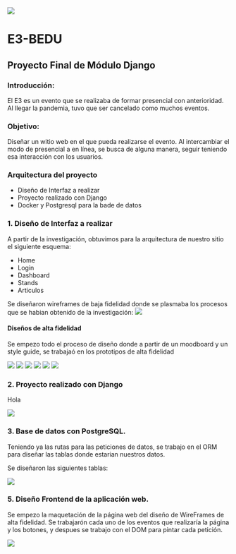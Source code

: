 <img src='./src/img/Titular.png'>

# E3-BEDU

## Proyecto Final de Módulo Django

### Introducción:
El E3 es un evento que se realizaba de formar presencial con anterioridad. Al llegar la pandemia, tuvo que ser cancelado como muchos eventos. 

### Objetivo:
Diseñar un witio web en el que pueda realizarse el evento. Al intercambiar el modo de presencial a en línea, se busca de alguna manera, seguir teniendo esa interacción con los usuarios.

### Arquitectura del proyecto

* Diseño de Interfaz a realizar
* Proyecto realizado con Django
* Docker y Postgresql para la bade de datos


<section>
  <h3>1. Diseño de Interfaz a realizar</h3>
  
  <p>A partir de la investigación, obtuvimos para la arquitectura de nuestro sitio el siguiente esquema:</p>

  <ul>
    <li>Home</li>
    <li>Login</li>
    <li>Dashboard</li>
    <li>Stands</li>
    <li>Articulos</li>
  </ul>

  <p>Se diseñaron wireframes de baja fidelidad donde se plasmaba los procesos que se habian obtenido de la investigación:

  <img src='./src/img/Low.png'>

  <h4>Diseños de alta fidelidad</h4>
  <p>Se empezo todo el proceso de diseño donde a partir de un moodboard y un style guide, se trabajaó en los prototipos de alta fidelidad</p>
  <img src='./src/img/Home.png'>
  <img src='./src/img/Login.png'>
  <img src='./src/img/Register.png'>
  <img src='./src/img/Dashboard.png'>
  <img src='./src/img/Modal.png'>
  <img src='./src/img/Stand.png'>


</section>

<section id="backend">
  <h3>2. Proyecto realizado con Django</h3>

  <p>Hola </p>
  <!-- <p>Se trabajo todo lo aprendido en clase para levantar un servidor donde se estructuró una API rest para la pastelería.</p>
  <p>Se empezo trabajando con las principales routas que tendriamos para la aplicación. Se mantuvo la ideología de una Clean Architecture al crear una capa de servicios de cada uno de nuestros enpoints.<p>
  <p>Despues se incorporaron middlawares para espuesta de servidor, así como para validar los datos de entrada.</p>
  <p>Se incorporo un ORM para el manejo de la base de datos y se levanto un contenedor en PostgreSQL y de pgAdmin</p> -->
  <img src='./design/REST_API.jpg'> 
</section>
  
<section id="one">
  <h3>3. Base de datos con PostgreSQL.</h3>  
  <p>Teniendo ya las rutas para las peticiones de datos, se trabajo en el ORM para diseñar las tablas donde estarian nuestros datos.</p>
  <p>Se diseñaron las siguientes tablas:</p>
  <img src='./bd/Diagrama5.jpg'> 
</section>


 
<section id="frontend">
  <h3>5. Diseño Frontend de la aplicación web.</h3>  
  <p>Se empezo la maquetación de la página web del diseño de WireFrames de alta fidelidad. Se trabajarón cada uno de los eventos que realizaría la página y los botones, y despues se trabajo con el DOM para pintar cada petición.</p>
  <img src='./design/2022-04-05 18-25-37.gif'> 
  
</section>
